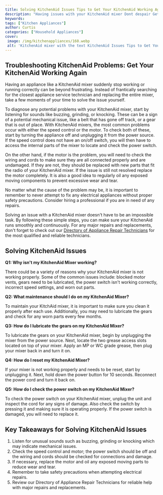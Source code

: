 ```yaml
---
title: Solving KitchenAid Issues Tips to Get Your KitchenAid Working Again
description: "Having issues with your KitchenAid mixer Dont despair Get some tips and tricks on how to solve the most common KitchenAid issues and get your beloved appliance back in business"
keywords: 
tags: ["Kitchen Appliances"]
author: Curtis
categories: ["Household Appliances"]
cover: 
 image: /img/kitchenappliances/160.webp
 alt: 'KitchenAid mixer with the text KitchenAid Issues Tips to Get Your KitchenAid Working Again'
---
```

## Troubleshooting KitchenAid Problems: Get Your KitchenAid Working Again
Having an appliance like a KitchenAid mixer suddenly stop working or running correctly can be beyond frustrating. Instead of frantically searching for the closest appliance service technician and replacing the entire mixer, take a few moments of your time to solve the issue yourself. 

To diagnose any potential problems with your KitchenAid mixer, start by listening for sounds like buzzing, grinding, or knocking. These can be a sign of a potential mechanical issue, like a belt that has gone off track, or a gear that is out of place. With KitchenAid mixers, the most common problems occur with either the speed control or the motor. To check both of these, start by turning the appliance off and unplugging it from the power source. If the speed control does not have an on/off switch, you will then have to access the internal parts of the mixer to locate and check the power switch. 

On the other hand, if the motor is the problem, you will need to check the wiring and cords to make sure they are all connected properly and are undamaged. If they are not, they should be replaced with new parts that fit the radio of your KitchenAid mixer. If the issue is still not resolved replace the motor completely. It is also a good idea to regularly oil any exposed moving components to prevent excessive wear and tear.

No matter what the cause of the problem may be, it is important to remember to never attempt to fix any electrical appliances without proper safety precautions. Consider hiring a professional if you are in need of any repairs. 

Solving an issue with a KitchenAid mixer doesn't have to be an impossible task. By following these simple steps, you can make sure your KitchenAid runs smoothly and continuously. For any major repairs and replacements, don't forget to check out our [Directory of Appliance Repair Technicians](./pages/appliance-repair-technicians) for the most qualified and reliable technicians.

## Solving KitchenAid Issues

**Q1: Why isn't my KitchenAid Mixer working?**

There could be a variety of reasons why your KitchenAid mixer is not working properly. Some of the common issues include: blocked motor vents, gears need to be lubricated, the power switch isn't working correctly, incorrect speed settings, and worn out parts.

**Q2: What maintenance should I do on my KitchenAid Mixer?**

To maintain your KitchAid mixer, it is important to make sure you clean it properly after each use. Additionally, you may need to lubricate the gears and check for any worn parts every few months.

**Q3: How do I lubricate the gears on my KitchenAid Mixer?**

To lubricate the gears on your KitchenAid mixer, begin by unplugging the mixer from the power source. Next, locate the two grease access slots located on top of your mixer. Apply an MP or WC grade grease, then plug your mixer back in and turn it on.

**Q4: How do I reset my KitchenAid Mixer?**

If your mixer is not working properly and needs to be reset, start by unplugging it. Next, hold down the power button for 10 seconds. Reconnect the power cord and turn it back on.

**Q5: How do I check the power switch on my KitchenAid Mixer?**

To check the power switch on your KitchenAid mixer, unplug the unit and inspect the cord for any signs of damage. Also check the switch by pressing it and making sure it is operating properly. If the power switch is damaged, you will need to replace it.

## Key Takeaways for Solving KitchenAid Issues
1. Listen for unusual sounds such as buzzing, grinding or knocking which may indicate mechanical issues. 
2. Check the speed control and motor; the power switch should be off and the wiring and cords should be checked for connections and damage. 
3. If necessary, replace the motor and oil any exposed moving parts to reduce wear and tear.
4. Remember to take safety precautions when attempting electrical repairs. 
5. Review our Directory of Appliance Repair Technicians for reliable help with major repairs and replacements.
